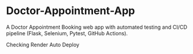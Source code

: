# Doctor-Appointment-App
A Doctor Appointment Booking web app with automated testing and CI/CD pipeline (Flask, Selenium, Pytest, GitHub Actions).

Checking Render Auto Deploy 
